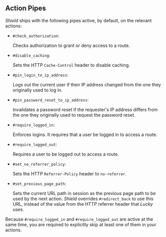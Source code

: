 ## Action Pipes

*Shield* ships with the following pipes active, by default, on the relevant actions:

- `#check_authorization`:

  Checks authorization to grant or deny access to a route.

- `#disable_caching`:

  Sets the HTTP `Cache-Control` header to disable caching.

- `#pin_login_to_ip_address`:

  Logs out the current user if their IP address changed from the one they originally used to log in.

- `#pin_password_reset_to_ip_address`:

  Invalidates a password reset if the requester's IP address differs from the one they originally used to request the password reset.

- `#require_logged_in`:

  Enforces logins. It requires that a user be logged in to access a route.

- `#require_logged_out`:

  Requires a user to be logged out to access a route.

- `#set_no_referrer_policy`:

  Sets the HTTP `Referrer-Policy` header to `no-referrer`.

- `#set_previous_page_path`:

  Sets the current URL path in session as the previous page path to be used by the next action. *Shield* overrides `#redirect_back` to use this URL, instead of the value from the HTTP referrer header that *Lucky* uses.

Because `#require_logged_in` and `#require_logged_out` are active at the same time, you are required to explicitly skip at least one of them in your actions.
